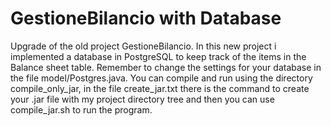 # GestioneBilancio with Database
Upgrade of the old project GestioneBilancio.
In this new project i implemented a database in PostgreSQL to keep track of the items in the Balance sheet table. 
Remember to change the settings for your database in the file model/Postgres.java.
You can compile and run using the directory compile_only_jar, in the file create_jar.txt there is the command to create your .jar file with my project directory tree 
and then you can use compile_jar.sh to run the program.
